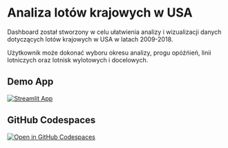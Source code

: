 # Analiza lotów krajowych w USA


Dashboard został stworzony w celu ułatwienia analizy i wizualizacji danych dotyczących lotów krajowych w USA w latach 2009-2018. 

Użytkownik może dokonać wyboru okresu analizy, progu opóźńień, linii lotniczych oraz lotnisk wylotowych i docelowych.

## Demo App

[![Streamlit App](https://static.streamlit.io/badges/streamlit_badge_black_white.svg)](https://app-starter-kit.streamlit.app/)

## GitHub Codespaces

[![Open in GitHub Codespaces](https://github.com/codespaces/badge.svg)](https://codespaces.new/streamlit/app-starter-kit?quickstart=1)




